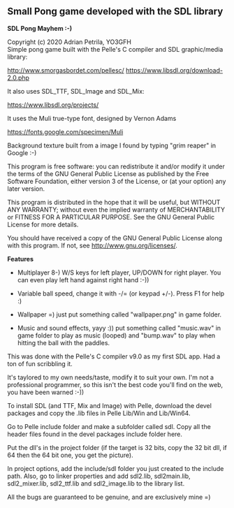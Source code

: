 ## Small Pong game developed with the SDL library

**SDL Pong Mayhem :-)**

Copyright (c) 2020 Adrian Petrila, YO3GFH<br>
Simple pong game built with the Pelle's C compiler and SDL graphic/media library:

http://www.smorgasbordet.com/pellesc/
https://www.libsdl.org/download-2.0.php

It also uses SDL_TTF, SDL_Image and SDL_Mix:

https://www.libsdl.org/projects/

It uses the Muli true-type font, designed by Vernon Adams

https://fonts.google.com/specimen/Muli

Background texture built from a image I found by typing "grim reaper"
in Google :-)

This program is free software: you can redistribute it and/or modify
it under the terms of the GNU General Public License as published by
the Free Software Foundation, either version 3 of the License, or
(at your option) any later version.

This program is distributed in the hope that it will be useful,
but WITHOUT ANY WARRANTY; without even the implied warranty of
MERCHANTABILITY or FITNESS FOR A PARTICULAR PURPOSE.  See the
GNU General Public License for more details.

You should have received a copy of the GNU General Public License
along with this program.  If not, see <http://www.gnu.org/licenses/>.

**Features**

* Multiplayer 8-) W/S keys for left player, UP/DOWN for right player.
You can even play left hand against right hand :-))

* Variable ball speed, change it with -/= (or keypad +/-). Press F1 for help :)

* Wallpaper =) just put something called "wallpaper.png" in game folder.

* Music and sound effects, yayy :)) put something called "music.wav" in game folder
to play as music (looped) and "bump.wav" to play when hitting the ball with the
paddles.

This was done with the Pelle's C compiler v9.0 as my first SDL app. Had a ton of fun
scribbling it. 

It's taylored to my own needs/taste, modify it to suit your own. I'm not a professional programmer,
so this isn't the best code you'll find on the web, you have been warned :-))

To install SDL (and TTF, Mix and Image) with Pelle, download the devel packages and copy the .lib
files in Pelle Lib/Win and Lib/Win64.
    
Go to Pelle include folder and make a subfolder called sdl. Copy all the header
files found in the devel packages include folder here.
    
Put the dll's in the project folder (if the target is 32 bits, copy the 32 bit dll,
if 64 then the 64 bit one, you get the picture).    
    
In project options, add the include/sdl folder you just created to the include path.
Also, go to linker properties and add sdl2.lib, sdl2main.lib, sdl2_mixer.lib,
sdl2_ttf.lib and sdl2_image.lib to the library list.

All the bugs are guaranteed to be genuine, and are exclusively mine =)

